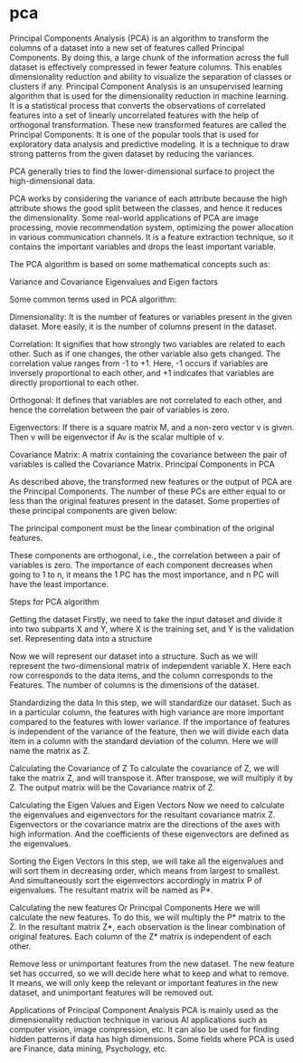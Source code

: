 # pca
Principal Components Analysis (PCA) is an algorithm to transform the columns of a dataset into a new set of features called Principal Components. By doing this, a large chunk of the information across the full dataset is effectively compressed in fewer feature columns. This enables dimensionality reduction and ability to visualize the separation of classes or clusters if any.
Principal Component Analysis is an unsupervised learning algorithm that is used for the dimensionality reduction in machine learning. It is a statistical process that converts the observations of correlated features into a set of linearly uncorrelated features with the help of orthogonal transformation. These new transformed features are called the Principal Components. It is one of the popular tools that is used for exploratory data analysis and predictive modeling. It is a technique to draw strong patterns from the given dataset by reducing the variances.

PCA generally tries to find the lower-dimensional surface to project the high-dimensional data.

PCA works by considering the variance of each attribute because the high attribute shows the good split between the classes, and hence it reduces the dimensionality. Some real-world applications of PCA are image processing, movie recommendation system, optimizing the power allocation in various communication channels. It is a feature extraction technique, so it contains the important variables and drops the least important variable.

The PCA algorithm is based on some mathematical concepts such as:

Variance and Covariance
Eigenvalues and Eigen factors

Some common terms used in PCA algorithm:

Dimensionality: It is the number of features or variables present in the given dataset. More easily, it is the number of columns present in the dataset.

Correlation: It signifies that how strongly two variables are related to each other. Such as if one changes, the other variable also gets changed. The correlation value ranges from -1 to +1. Here, -1 occurs if variables are inversely proportional to each other, and +1 indicates that variables are directly proportional to each other.

Orthogonal: It defines that variables are not correlated to each other, and hence the correlation between the pair of variables is zero.

Eigenvectors: If there is a square matrix M, and a non-zero vector v is given. Then v will be eigenvector if Av is the scalar multiple of v.

Covariance Matrix: A matrix containing the covariance between the pair of variables is called the Covariance Matrix.
Principal Components in PCA

As described above, the transformed new features or the output of PCA are the Principal Components. The number of these PCs are either equal to or less than the original features present in the dataset. Some properties of these principal components are given below:

The principal component must be the linear combination of the original features.

These components are orthogonal, i.e., the correlation between a pair of variables is zero.
The importance of each component decreases when going to 1 to n, it means the 1 PC has the most importance, and n PC will have the least importance.

Steps for PCA algorithm

Getting the dataset
Firstly, we need to take the input dataset and divide it into two subparts X and Y, where X is the training set, and Y is the validation set.
Representing data into a structure

Now we will represent our dataset into a structure. Such as we will represent the two-dimensional matrix of independent variable X. Here each row corresponds to the data items, and the column corresponds to the Features. The number of columns is the dimensions of the dataset.

Standardizing the data
In this step, we will standardize our dataset. Such as in a particular column, the features with high variance are more important compared to the features with lower variance.
If the importance of features is independent of the variance of the feature, then we will divide each data item in a column with the standard deviation of the column. Here we will name the matrix as Z.

Calculating the Covariance of Z
To calculate the covariance of Z, we will take the matrix Z, and will transpose it. After transpose, we will multiply it by Z. The output matrix will be the Covariance matrix of Z.

Calculating the Eigen Values and Eigen Vectors
Now we need to calculate the eigenvalues and eigenvectors for the resultant covariance matrix Z. Eigenvectors or the covariance matrix are the directions of the axes with high information. And the coefficients of these eigenvectors are defined as the eigenvalues.

Sorting the Eigen Vectors
In this step, we will take all the eigenvalues and will sort them in decreasing order, which means from largest to smallest. And simultaneously sort the eigenvectors accordingly in matrix P of eigenvalues. The resultant matrix will be named as P*.

Calculating the new features Or Principal Components
Here we will calculate the new features. To do this, we will multiply the P* matrix to the Z. In the resultant matrix Z*, each observation is the linear combination of original features. Each column of the Z* matrix is independent of each other.

Remove less or unimportant features from the new dataset.
The new feature set has occurred, so we will decide here what to keep and what to remove. It means, we will only keep the relevant or important features in the new dataset, and unimportant features will be removed out.

Applications of Principal Component Analysis
PCA is mainly used as the dimensionality reduction technique in various AI applications such as computer vision, image compression, etc.
It can also be used for finding hidden patterns if data has high dimensions. Some fields where PCA is used are Finance, data mining, Psychology, etc.
